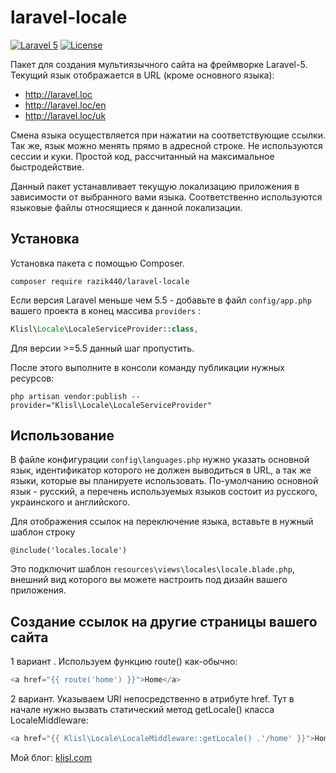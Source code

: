 laravel-locale
=================
[![Laravel 5](https://img.shields.io/badge/Laravel-5-orange.svg?style=flat-square)](http://laravel.com)
[![License](http://img.shields.io/badge/license-MIT-brightgreen.svg?style=flat-square)](https://tldrlegal.com/license/mit-license)

Пакет для создания мультиязычного сайта на фреймворке Laravel-5. Текущий язык отображается в URL (кроме основного языка):
  * http://laravel.loc
  * http://laravel.loc/en
  * http://laravel.loc/uk


Смена языка осуществляется при нажатии на соответствующие ссылки. Так же, язык можно менять прямо в адресной строке.
Не используются сессии и куки. Простой код, рассчитанный на максимальное быстродействие.

Данный пакет устанавливает текущую локализацию приложения в зависимости от выбранного вами языка. Соответственно используются языковые файлы относящиеся к данной локализации.

  
Установка
------------------
Установка пакета с помощью Composer.

```
composer require razik440/laravel-locale
```

Если версия Laravel меньше чем 5.5 - добавьте в файл `config/app.php` вашего проекта в конец массива `providers` :

```php
Klisl\Locale\LocaleServiceProvider::class,
```
Для версии >=5.5 данный шаг пропустить.

После этого выполните в консоли команду публикации нужных ресурсов:

```
php artisan vendor:publish --provider="Klisl\Locale\LocaleServiceProvider"
```


Использование
-------------

В файле конфигурации `config\languages.php` нужно указать основной язык, идентификатор которого не должен выводиться в URL, а так же языки, которые вы планируете использовать. 
По-умолчанию основной язык - русский, а перечень используемых языков состоит из русского, украинского и английского.


Для отображения ссылок на переключение языка, вставьте в нужный шаблон строку
```
@include('locales.locale')
```

Это подключит шаблон `resources\views\locales\locale.blade.php`, внешний вид которого вы можете настроить под дизайн вашего приложения.



Создание ссылок на другие страницы вашего сайта
-------------

1 вариант . Используем функцию route() как-обычно:
```php
<a href="{{ route('home') }}">Home</a>
```

2 вариант. Указываем URI непосредственно в атрибуте href. Тут в начале нужно вызвать статический метод getLocale() класса LocaleMiddleware: 
```php
<a href="{{ Klisl\Locale\LocaleMiddleware::getLocale() .'/home' }}">Home</a>
```


Мой блог: [klisl.com](https://klisl.com)  
